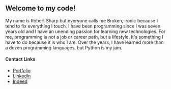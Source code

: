 ## Welcome to my code!
My name is Robert Sharp but everyone calls me Broken, ironic because I tend to fix everything I touch. I have been programming since I was seven years old and I have an unending passion for learning new technologies. For me, programming is not a job or career path, but a lifestyle. It's something I have to do because it is who I am. Over the years, I have learned more than a dozen programming languages, but Python is my jam.

#### Contact Links
- [Portfolio](https://sharpdesigndigital.com/)
- [LinkedIn](https://www.linkedin.com/in/robert-w-sharp/)
- [Indeed](https://my.indeed.com/p/roberts-x8grww0)
